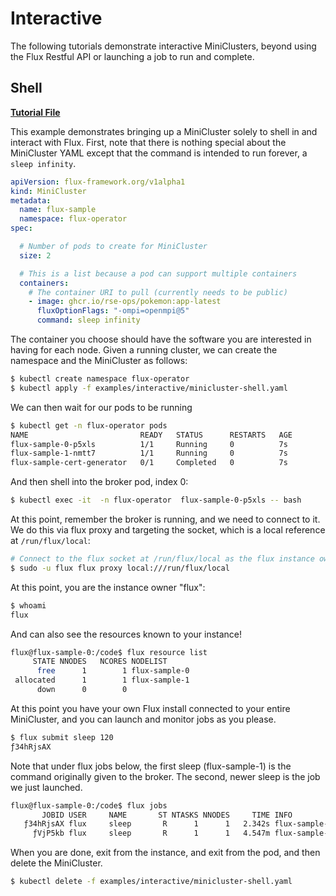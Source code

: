 # Interactive

The following tutorials demonstrate interactive MiniClusters, beyond using the Flux Restful API or
launching a job to run and complete.

## Shell

 **[Tutorial File](https://github.com/flux-framework/flux-operator/blob/main/examples/interactive/minicluster-shell.yaml)**

This example demonstrates bringing up a MiniCluster solely to shell in and interact with Flux. First, 
note that there is nothing special about the MiniCluster YAML except that the command is intended
to run forever, a `sleep infinity`.

```yaml
apiVersion: flux-framework.org/v1alpha1
kind: MiniCluster
metadata:
  name: flux-sample
  namespace: flux-operator
spec:

  # Number of pods to create for MiniCluster
  size: 2

  # This is a list because a pod can support multiple containers
  containers:
    # The container URI to pull (currently needs to be public)
    - image: ghcr.io/rse-ops/pokemon:app-latest
      fluxOptionFlags: "-ompi=openmpi@5"
      command: sleep infinity
```

The container you choose should have the software you are interested in having for each node.
Given a running cluster, we can create the namespace and the MiniCluster as follows:

```bash
$ kubectl create namespace flux-operator
$ kubectl apply -f examples/interactive/minicluster-shell.yaml
```

We can then wait for our pods to be running

```bash
$ kubectl get -n flux-operator pods
NAME                         READY   STATUS      RESTARTS   AGE
flux-sample-0-p5xls          1/1     Running     0          7s
flux-sample-1-nmtt7          1/1     Running     0          7s
flux-sample-cert-generator   0/1     Completed   0          7s
```

And then shell into the broker pod, index 0:

```bash
$ kubectl exec -it  -n flux-operator  flux-sample-0-p5xls -- bash
```

At this point, remember the broker is running, and we need to connect to it. We do this via
flux proxy and targeting the socket, which is a local reference at `/run/flux/local`:

```bash
# Connect to the flux socket at /run/flux/local as the flux instance owner "flux"
$ sudo -u flux flux proxy local:///run/flux/local
```

At this point, you are the instance owner "flux":

```bash
$ whoami
flux
```
And can also see the resources known to your instance!

```bash
flux@flux-sample-0:/code$ flux resource list
     STATE NNODES   NCORES NODELIST
      free      1        1 flux-sample-0
 allocated      1        1 flux-sample-1
      down      0        0 
```

At this point you have your own Flux install connected to your entire MiniCluster,
and you can launch and monitor jobs as you please.

```bash
$ flux submit sleep 120
ƒ34hRjsAX
```

Note that under flux jobs below, the first sleep (flux-sample-1) is the command
originally given to the broker. The second, newer sleep is the job we just launched.

```bash
flux@flux-sample-0:/code$ flux jobs
       JOBID USER     NAME       ST NTASKS NNODES     TIME INFO
   ƒ34hRjsAX flux     sleep       R      1      1   2.342s flux-sample-0
     ƒVjP5kb flux     sleep       R      1      1   4.547m flux-sample-1
```

When you are done, exit from the instance, and exit from the pod, and then delete
the MiniCluster.

```bash
$ kubectl delete -f examples/interactive/minicluster-shell.yaml
```

